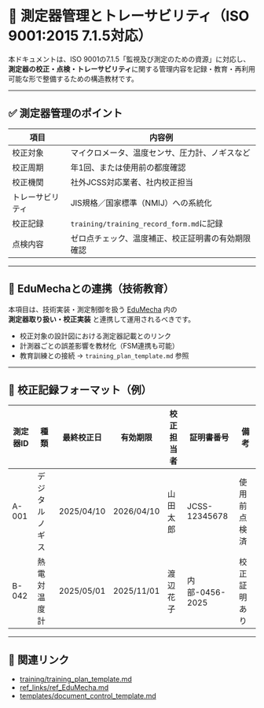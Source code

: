 # 📏 測定器管理とトレーサビリティ（ISO 9001:2015 7.1.5対応）

本ドキュメントは、ISO 9001の7.1.5「監視及び測定のための資源」に対応し、  
**測定器の校正・点検・トレーサビリティ**に関する管理内容を記録・教育・再利用可能な形で整備するための構造教材です。

---

## ✅ 測定器管理のポイント

| 項目         | 内容例                                               |
|--------------|------------------------------------------------------|
| 校正対象     | マイクロメータ、温度センサ、圧力計、ノギスなど         |
| 校正周期     | 年1回、または使用前の都度確認                            |
| 校正機関     | 社外JCSS対応業者、社内校正担当                          |
| トレーサビリティ | JIS規格／国家標準（NMIJ）への系統化                       |
| 校正記録     | `training/training_record_form.md`に記録                |
| 点検内容     | ゼロ点チェック、温度補正、校正証明書の有効期限確認        |

---

## 🧩 EduMechaとの連携（技術教育）

本項目は、技術実装・測定制御を扱う [EduMecha](https://github.com/samizo-aitl/EduMecha) 内の  
**測定器取り扱い・校正実装** と連携して運用されるべきです。

- 校正対象の設計図における測定器記載とのリンク
- 計測器ごとの誤差影響を教材化（FSM連携も可能）
- 教育訓練との接続 → `training_plan_template.md` 参照

---

## 📄 校正記録フォーマット（例）

| 測定器ID | 種類         | 最終校正日 | 有効期限   | 校正担当者 | 証明書番号     | 備考       |
|----------|--------------|------------|------------|-------------|----------------|------------|
| A-001    | デジタルノギス | 2025/04/10 | 2026/04/10 | 山田 太郎   | JCSS-12345678  | 使用前点検済 |
| B-042    | 熱電対温度計   | 2025/05/01 | 2025/11/01 | 渡辺 花子   | 内部-0456-2025 | 校正証明あり |

---

## 📎 関連リンク

- [training/training_plan_template.md](../training/training_plan_template.md)
- [ref_links/ref_EduMecha.md](../ref_links/ref_EduMecha.md)
- [templates/document_control_template.md](../templates/document_control_template.md)
